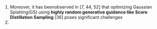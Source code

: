 1. Moreover, it has beenobserved in [7, 44, 52] that optimizing Gaussian Splatting(GS) using **highly random generative guidance like Score Distillation Sampling** [36] poses significant challenges
2. 